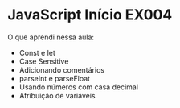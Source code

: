 # JavaScript Início EX004
O que aprendi nessa aula:

* Const e let
* Case Sensitive
* Adicionando comentários
* parseInt e parseFloat
* Usando números com casa decimal
* Atribuição de variáveis